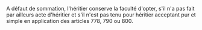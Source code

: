   
A défaut de sommation, l'héritier conserve la faculté d'opter, s'il n'a pas fait par ailleurs acte d'héritier et s'il n'est pas tenu pour héritier acceptant pur et simple en application des articles 778, 790 ou 800.  

  
